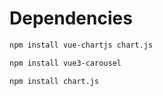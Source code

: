# Dependencies

```sh
npm install vue-chartjs chart.js
```

```sh
npm install vue3-carousel
```

```sh
npm install chart.js
```
